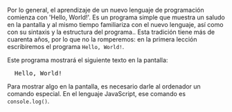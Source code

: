 Por lo general, el aprendizaje de un nuevo lenguaje de programación comienza con 'Hello, World!'. Es un programa simple que muestra un saludo en la pantalla y al mismo tiempo familiariza con el nuevo lenguaje, así como con su sintaxis y la estructura del programa.. Esta tradición tiene más de cuarenta años, por lo que no la romperemos: en la primera lección escribiremos el programa `Hello, World!`.

Este programa mostrará el siguiente texto en la pantalla:

<pre class='hexlet-basics-output'>
  Hello, World!
</pre>

Para mostrar algo en la pantalla, es necesario darle al ordenador un comando especial. En el lenguaje JavaScript, ese comando es `console.log()`.
